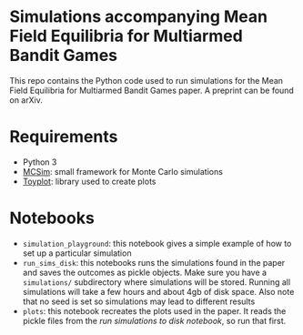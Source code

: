 # Simulations accompanying Mean Field Equilibria for Multiarmed Bandit Games

This repo contains the Python code used to run simulations
for the Mean Field Equilibria for Multiarmed Bandit Games paper.
A preprint can be found on arXiv.


# Requirements

- Python 3
- [MCSim](https://github.com/schmit/mcsim): small framework for Monte Carlo simulations
- [Toyplot](https://github.com/sandialabs/toyplot): library used to create plots


# Notebooks

- `simulation_playground`: this notebook gives a simple example of how to
    set up a particular simulation
- `run_sims_disk`: this notebooks runs the simulations found in the paper
    and saves the outcomes as pickle objects.
    Make sure you have a `simulations/` subdirectory where simulations will be stored.
    Running all simulations will take a few hours and about 4gb of disk space.
    Also note that no seed is set so simulations may lead to different results
- `plots`: this notebook recreates the plots used in the paper.
    It reads the pickle files from the *run simulations to disk notebook*,
    so run that first.

